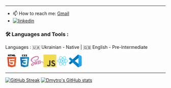 

---
+ 📫 How to reach me: [Gmail](https://morozzzuk17@gmail.com)
+ <a href="https://www.linkedin.com/in/dmytro-moroz-1abb97275/"><img src="https://img.shields.io/badge/Linkedin-blue?logo=linkedin&style=for-the-badge" alt="linkedin" title="Linkedin" /></a>


### :hammer_and_wrench: Languages and Tools :
Languages : 🇺🇦 Ukrainian - Native | 🇬🇧 English - Pre-Intermediate

<div ></div>
<img src="https://raw.githubusercontent.com/github/explore/80688e429a7d4ef2fca1e82350fe8e3517d3494d/topics/html/html.png" align="left" alt="HTML5" width="40px" height="40px"/>

<img src="https://raw.githubusercontent.com/github/explore/80688e429a7d4ef2fca1e82350fe8e3517d3494d/topics/css/css.png" align="left" alt="CSS3" width="40px" height="40px"/>

<img align="left" alt="Sass" width="40px" height="40px" src="https://raw.githubusercontent.com/github/explore/80688e429a7d4ef2fca1e82350fe8e3517d3494d/topics/sass/sass.png" />

<img align="left" alt="JavaScript" width="40px" height="40px" src="https://raw.githubusercontent.com/github/explore/80688e429a7d4ef2fca1e82350fe8e3517d3494d/topics/javascript/javascript.png" />
 
<img align="left" alt="React" width="40px" height="40px" src="https://raw.githubusercontent.com/github/explore/80688e429a7d4ef2fca1e82350fe8e3517d3494d/topics/react/react.png" />

<img alt="Visual Studio Code" width="40px" height="40px" src="https://raw.githubusercontent.com/github/explore/80688e429a7d4ef2fca1e82350fe8e3517d3494d/topics/visual-studio-code/visual-studio-code.png" />
</div>

---

[![GitHub Streak](https://streak-stats.demolab.com?user=morozzzuk&theme=dark&hide_border=true&date_format=j%20M%5B%20Y%5D&mode=weekly)](https://git.io/streak-stats)
[![Dmytro's GitHub stats](https://github-readme-stats.vercel.app/api?username=morozzzuk)](https://github.com/anuraghazra/github-readme-stats)
